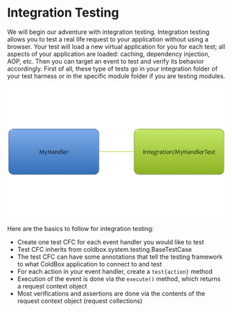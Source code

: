 # Integration Testing

We will begin our adventure with integration testing. Integration testing allows you to test a real life request to your application without using a browser. Your test will load a new virtual application for you for each test; all aspects of your application are loaded: caching, dependency injection, AOP, etc. Then you can target an event to test and verify its behavior accordingly. First of all, these type of tests go in your integration folder of your test harness or in the specific module folder if you are testing modules.

![](../../HandlerToTestRelationship.png)

Here are the basics to follow for integration testing:

* Create one test CFC for each event handler you would like to test
* Test CFC inherits from coldbox.system.testing.BaseTestCase
* The test CFC can have some annotations that tell the testing framework to what ColdBox application to connect to and test
* For each action in your event handler, create a `test{action}` method
* Execution of the event is done via the `execute()` method, which returns a request context object
* Most verifications and assertions are done via the contents of the request context object (request collections)
